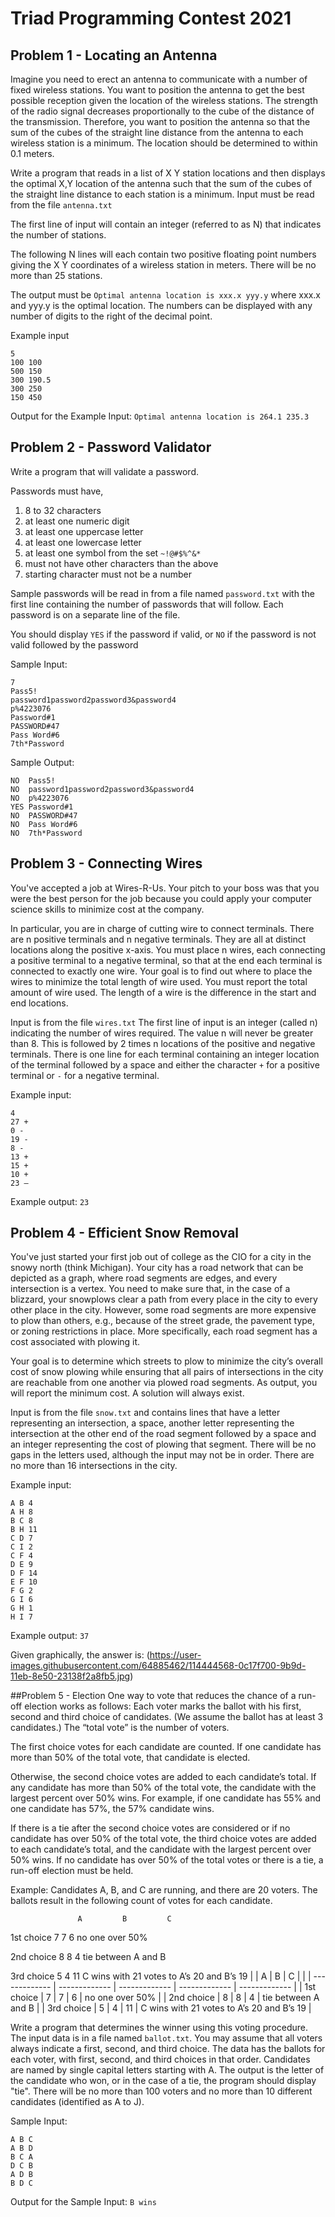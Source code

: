 # Triad Programming Contest 2021


## Problem 1 - Locating an Antenna
Imagine you need to erect an antenna to communicate with a number of fixed wireless stations. You want to position the antenna to get the best possible reception given the location of the wireless stations. The strength of the radio signal decreases proportionally to the cube of the distance of the transmission. Therefore, you want to position the antenna so that the sum of the cubes of the straight line distance from the antenna to each wireless station is a minimum. The location should be determined to within 0.1 meters.

Write a program that reads in a list of X Y station locations and then displays the optimal X,Y location of the antenna such that the sum of the cubes of the straight line distance to each station is a minimum. Input must be read from the file `antenna.txt`

The first line of input will contain an integer (referred to as N) that indicates the number of stations.

The following N lines will each contain two positive floating point numbers giving the X Y coordinates of a wireless station in meters. There will be no more than 25 stations. 

The output must be `Optimal antenna location is xxx.x yyy.y` where xxx.x and yyy.y is the optimal location. The numbers can be displayed with any number of digits to the right of the decimal point.

Example input
```
5
100 100
500 150
300 190.5
300 250
150 450
```

Output for the Example Input:
`Optimal antenna location is 264.1 235.3`


## Problem 2 - Password Validator
Write a program that will validate a password.

Passwords must have,
1) 8 to 32 characters
2) at least one numeric digit
3) at least one uppercase letter
4) at least one lowercase letter
5) at least one symbol from the set `~!@#$%^&*`
6) must not have other characters than the above
7) starting character must not be a number

Sample passwords will be read in from a file named `password.txt` with the first line containing the number of passwords that will follow. Each password is on a separate line of the file.

You should display `YES` if the password if valid, or `NO` if the password is not valid followed by the password

Sample Input:
```
7
Pass5!
password1password2password3&password4
p%4223076
Password#1
PASSWORD#47
Pass Word#6
7th*Password
```

Sample Output:
```
NO  Pass5!
NO  password1password2password3&password4
NO  p%4223076
YES Password#1
NO  PASSWORD#47
NO  Pass Word#6
NO  7th*Password
```


## Problem 3 - Connecting Wires
You've accepted a job at Wires-R-Us. Your pitch to your boss was that you were the best person for the job because you could apply your computer science skills to minimize cost at the company.

In particular, you are in charge of cutting wire to connect terminals. There are n positive terminals and n negative terminals. They are all at distinct locations along the positive x-axis. You must place n wires, each connecting a positive terminal to a negative terminal, so that at the end each terminal is connected to exactly one wire. Your goal is to find out where to place the wires to minimize the total length of wire used. You must report the total amount of wire used. The length of a wire is the difference in the start and end locations.

Input is from the file `wires.txt` The first line of input is an integer (called n) indicating the number of wires required. The value n will never be greater than 8. This is followed by 2 times n locations of the positive and negative terminals. There is one line for each terminal containing an integer location of the terminal followed by a space and either the character `+` for a positive terminal or `-` for a negative terminal.

Example input:
```
4
27 +
0 -
19 -
8 -
13 +
15 +
10 +
23 –
```

Example output:
`23`


## Problem 4 - Efficient Snow Removal
You've just started your first job out of college as the CIO for a city in the snowy north (think Michigan). Your city has a road network that can be depicted as a graph, where road segments are edges, and every intersection is a vertex. You need to make sure that, in the case of a blizzard, your snowplows clear a path from every place in the city to every other place in the city. However, some road segments are more expensive to plow than others, e.g., because of the street grade, the pavement type, or zoning restrictions in place. More specifically, each road segment has a cost associated with plowing it.

Your goal is to determine which streets to plow to minimize the city’s overall cost of snow plowing while ensuring that all pairs of intersections in the city are reachable from one another via plowed road segments. As output, you will report the minimum cost. A solution will always exist.

Input is from the file `snow.txt` and contains lines that have a letter representing an intersection, a space, another letter representing the intersection at the other end of the road segment followed by a space and an integer representing the cost of plowing that segment. There will be no gaps in the letters used, although the input may not be in order.  There are no more than 16 intersections in the city.

Example input:
```
A B 4
A H 8
B C 8
B H 11
C D 7
C I 2
C F 4
D E 9
D F 14
E F 10
F G 2
G I 6
G H 1
H I 7
```

Example output:
`37`

Given graphically, the answer is:
(https://user-images.githubusercontent.com/64885462/114444568-0c17f700-9b9d-11eb-8e50-23138f2a8fb5.jpg)

##Problem 5 - Election
One way to vote that reduces the chance of a run-off election works as follows:
Each voter marks the ballot with his first, second and third choice of candidates. (We assume the ballot has at least 3 candidates.) The “total vote” is the number of voters.

The first choice votes for each candidate are counted. If one candidate has more than 50% of the total vote, that candidate is elected.

Otherwise, the second choice votes are added to each candidate’s total. If any candidate has more than 50% of the total vote, the candidate with the largest percent over 50% wins. For example, if one candidate has 55% and one candidate has 57%, the 57% candidate wins.

If there is a tie after the second choice votes are considered or if no candidate has over 50% of the total vote, the third choice votes are added to each candidate’s total, and the candidate with the largest percent over 50% wins. If no candidate has over 50% of the total votes or there is a tie, a run-off election must be held.

Example: Candidates A, B, and C are running, and there are 20 voters. The ballots result in the following count of votes for each candidate.

                   A         B         C

1st choice    7          7          6          no one over 50%

2nd choice   8          8          4          tie between A and B

3rd choice    5          4          11        C wins with 21 votes to A’s 20 and B’s 19
|  | A | B | C |  |
| ------------- | ------------- | ------------- | ------------- | ------------- |
| 1st choice | 7 | 7 | 6 | no one over 50% |
| 2nd choice | 8 | 8 | 4 | tie between A and B |
| 3rd choice | 5 | 4 | 11 | C wins with 21 votes to A’s 20 and B’s 19 |

Write a program that determines the winner using this voting procedure. The input data is in a file named `ballot.txt`. You may assume that all voters always indicate a first, second, and third choice. The data has the ballots for each voter, with first, second, and third choices in that order. Candidates are named by single capital letters starting with A. The output is the letter of the candidate who won, or in the case of a tie, the program should display "tie". There will be no more than 100 voters and no more than 10 different candidates (identified as A to J).

Sample Input:
```
A B C
A B D
B C A
D C B
A D B
B D C
```

Output for the Sample Input:
`B wins`
